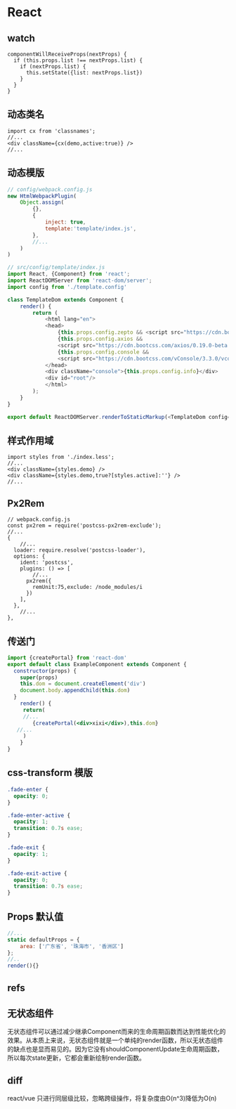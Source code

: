 # React

## watch
```jsx{1}
componentWillReceiveProps(nextProps) {
  if (this.props.list !== nextProps.list) {
    if (nextProps.list) {
      this.setState({list: nextProps.list})
    }
  }
}
```

## 动态类名
```javascript{3}
import cx from 'classnames';
//...
<div className={cx(demo,active:true)} />
//...
```

## 动态模版
```JavaScript {7}
// config/webpack.config.js
new HtmlWebpackPlugin(
    Object.assign(
        {},
        {
            inject: true,
            template:'template/index.js',
        },
        //...
    )
)
```
```JavaScript {24}
// src/config/template/index.js
import React, {Component} from 'react';
import ReactDOMServer from 'react-dom/server';
import config from './template.config'

class TemplateDom extends Component {
    render() {
        return (
            <html lang="en">
            <head>
                {this.props.config.zepto && <script src="https://cdn.bootcss.com/zepto/1.0rc1/zepto.min.js"></script>}
                {this.props.config.axios &&
                <script src="https://cdn.bootcss.com/axios/0.19.0-beta.1/axios.min.js"></script>}
                {this.props.config.console &&
                <script src="https://cdn.bootcss.com/vConsole/3.3.0/vconsole.min.js"></script>}
            </head>
            <div className="console">{this.props.config.info}</div>
            <div id="root"/>
            </html>
        );
    }
}

export default ReactDOMServer.renderToStaticMarkup(<TemplateDom config={config}/>)

```

## 样式作用域
```javascript{4}
import styles from './index.less';
//...
<div className={styles.demo} />
<div className={styles.demo,true?[styles.active]:''} />
//...
```

## Px2Rem
```javascript{12}
// webpack.config.js
const px2rem = require('postcss-px2rem-exclude');
//...
{
	//...
  loader: require.resolve('postcss-loader'),
  options: {
    ident: 'postcss',
    plugins: () => [
		//...
      px2rem({
        remUnit:75,exclude: /node_modules/i
      })
    ],
  },
	//...
},
```

## 传送门
```jsx
import {createPortal} from 'react-dom'
export default class ExampleComponent extends Component {
  constructor(props) {
    super(props)
    this.dom = document.createElement('div')
    document.body.appendChild(this.dom)
  }
	render() {
	 return(
	 //...
		{createPortal(<div>xixi</div>),this.dom}
   //...
	 )
	}
}
```

## css-transform 模版

```css
.fade-enter {
  opacity: 0;
}

.fade-enter-active {
  opacity: 1;
  transition: 0.7s ease;
}

.fade-exit {
  opacity: 1;
}

.fade-exit-active {
  opacity: 0;
  transition: 0.7s ease;
}

```

## Props 默认值
```JavaScript
//...
static defaultProps = {
    area: ['广东省', '珠海市', '香洲区']
};
//..
render(){}
```

## refs 

## 无状态组件

无状态组件可以通过减少继承Component而来的生命周期函数而达到性能优化的效果。从本质上来说，无状态组件就是一个单纯的render函数，所以无状态组件的缺点也是显而易见的。因为它没有shouldComponentUpdate生命周期函数，所以每次state更新，它都会重新绘制render函数。

## diff

react/vue 只进行同层级比较，忽略跨级操作，将复杂度由O(n^3)降低为O(n)

